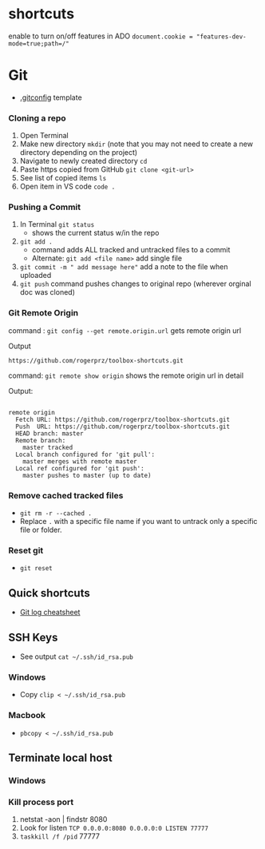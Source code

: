 # shortcuts
enable to turn on/off features in ADO
`document.cookie = "features-dev-mode=true;path=/"`


# Git

- [.gitconfig](./gitconfig-template) template

### Cloning a repo
1. Open Terminal 
1. Make new directory `mkdir` (note that you may not need to create a new directory depending on the project)
1. Navigate to newly created directory `cd`
1. Paste https copied from GitHub `git clone <git-url>`
1. See list of copied items `ls`
1. Open item in VS code `code .`

### Pushing a Commit
1. In Terminal `git status`
    * shows the current status w/in the repo
1. `git add .`
    * command adds ALL tracked and untracked files to a commit
    * Alternate: `git add <file name>` add single file 
1. `git commit -m " add message here"` add a note to the file when uploaded
1. `git push` command pushes changes to original repo (wherever orginal doc was cloned)  

### Git Remote Origin 

command : `git config --get remote.origin.url` gets remote origin url

Output 
```
https://github.com/rogerprz/toolbox-shortcuts.git
```
command: `git remote show origin` shows the remote origin url in detail

Output: 
```

remote origin
  Fetch URL: https://github.com/rogerprz/toolbox-shortcuts.git
  Push  URL: https://github.com/rogerprz/toolbox-shortcuts.git
  HEAD branch: master
  Remote branch:
    master tracked
  Local branch configured for 'git pull':
    master merges with remote master
  Local ref configured for 'git push':
    master pushes to master (up to date)
```

### Remove cached tracked files
* `git rm -r --cached .`
* Replace `.` with a specific file name if you want to untrack only a specific file or folder.

### Reset git
* `git reset`

## Quick shortcuts 

* [Git log cheatsheet](https://devhints.io/git-log)


## SSH Keys

* See output `cat ~/.ssh/id_rsa.pub`

### Windows
* Copy `clip < ~/.ssh/id_rsa.pub`

### Macbook
* `pbcopy < ~/.ssh/id_rsa.pub`


## Terminate local host
### Windows

### Kill process port
1. netstat -aon | findstr 8080
2. Look for listen `TCP 0.0.0.0:8080 0.0.0.0:0 LISTEN 77777`
3. `taskkill /f /pid` 77777



